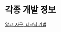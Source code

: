 # 각종 개발 정보

[알고, 자구, 테크닉 기법](%E1%84%80%E1%85%A1%E1%86%A8%E1%84%8C%E1%85%A9%E1%86%BC%20%E1%84%80%E1%85%A2%E1%84%87%E1%85%A1%E1%86%AF%20%E1%84%8C%E1%85%A5%E1%86%BC%E1%84%87%E1%85%A9%20e754b056c6514cfb8d498962c93ac118/%E1%84%8B%E1%85%A1%E1%86%AF%E1%84%80%E1%85%A9,%20%E1%84%8C%E1%85%A1%E1%84%80%E1%85%AE,%20%E1%84%90%E1%85%A6%E1%84%8F%E1%85%B3%E1%84%82%E1%85%B5%E1%86%A8%20%E1%84%80%E1%85%B5%E1%84%87%E1%85%A5%E1%86%B8%208e12c785958f46cc9b003da62cda796c.md)
